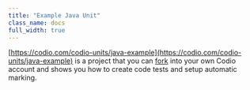 ```yaml
---
title: "Example Java Unit"
class_name: docs
full_width: true
---
```



[https://codio.com/codio-units/java-example](https://codio.com/codio-units/java-example) is a project that you can [fork](/docs/ide/features/fork/) into your own Codio account and shows you how to create code tests and setup automatic marking.